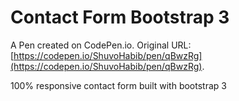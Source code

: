 # Contact Form Bootstrap 3

A Pen created on CodePen.io. Original URL: [https://codepen.io/ShuvoHabib/pen/qBwzRg](https://codepen.io/ShuvoHabib/pen/qBwzRg).

100% responsive contact form built with bootstrap 3